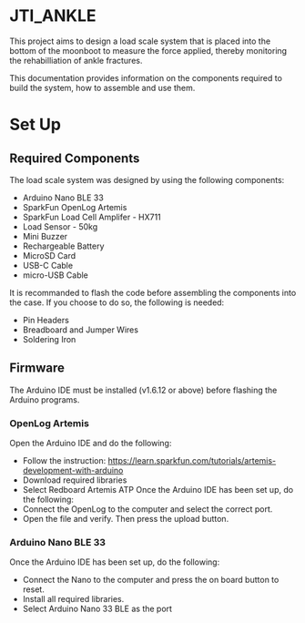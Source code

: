 # JTI_ANKLE

This project aims to design a load scale system that is placed into the bottom of the moonboot to measure the force applied, thereby monitoring the rehabilliation of ankle fractures.

This documentation provides information on the components required to build the system, how to assemble and use them.

# Set Up

## Required Components
The load scale system was designed by using the following components:
* Arduino Nano BLE 33
* SparkFun OpenLog Artemis
* SparkFun Load Cell Amplifer - HX711
* Load Sensor - 50kg
* Mini Buzzer
* Rechargeable Battery
* MicroSD Card
* USB-C Cable
* micro-USB Cable

It is recommanded to flash the code before assembling the components into the case. If you choose to do so, the following is needed:
* Pin Headers
* Breadboard and Jumper Wires
* Soldering Iron

## Firmware
The Arduino IDE must be installed (v1.6.12 or above) before flashing the Arduino programs. 

### OpenLog Artemis
Open the Arduino IDE and do the following:
* Follow the instruction: https://learn.sparkfun.com/tutorials/artemis-development-with-arduino
* Download required libraries
* Select Redboard Artemis ATP
Once the Arduino IDE has been set up, do the following:
* Connect the OpenLog to the computer and select the correct port.
* Open the file and verify. Then press the upload button.

### Arduino Nano BLE 33
Once the Arduino IDE has been set up, do the following:
* Connect the Nano to the computer and press the on board button to reset.
* Install all required libraries.
* Select Arduino Nano 33 BLE as the port
